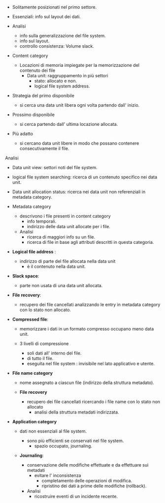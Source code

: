 
- Solitamente posizionati nel primo settore. 
- Essenziali: info sul layout dei dati. 

- Analisi 
	- info sulla generalizzazione del file system. 
	- info sul layout. 
	- controllo consistenza: Volume slack.


- Content category 
	- Locazioni di memoria impiegate per la memorizzazione del contenuto dei file 
		- Data unit: raggruppamento in più settori
			- stato: allocato e non. 
			- logical file system address. 


- Strategia del primo disponibile 
	- si cerca una data unit libera ogni volta partendo dall' inizio. 
	
- Prossimo disponibile 
	- si cerca partendo dall' ultima locazione allocata. 

- Più adatto 
	- si cercano data unit libere in modo che possano contenere consecutivamente il file. 

Analisi
- Data unit view: settori noti del file system. 
- logical file system searching: ricerca di un contenuto specifico nei data unit. 
- Data unit allocation status: ricerca nei data unit non referenziali in metadata category. 


- Metadata category 
	- descrivono i file presenti in content category 
		- info temporali. 
		- indirizzo delle data unit allocate per i file.
	- Analisi 
		- ricerca di maggiori info su un file. 
		- ricerca di file in base agli attributi descritti in questa categoria. 


- **Logical file address** : 
	- indirizzo di parte del file allocata nella data unit 
		- è il contenuto nella data unit. 

- **Slack space**:
	- parte non usata di una data unit allocata. 

- **File recovery**: 
	- recupero dei file cancellati analizzando le entry in metadata category con lo stato non allocato. 

- **Compressed file**: 
	- memorizzare i dati in un formato compresso occupano meno data unit. 

	- 3 livelli di compressione 
		- soli dati all' interno del file. 
		- di tutto il file. 
		- eseguita nel file system : invisibile nel lato applicativo e utente. 

- **File name category** 
	- nome assegnato a ciascun file (indirizzo della struttura metadato).

	- **File recovery** 
		- recupero dei file cancellati ricercando i file name con lo stato non allocato 
			- analisi della struttura metadati indirizzata. 

- **Application category** 
	- dati non essenziali al file system. 
		- sono più efficienti se conservati nel file system. 
			- spazio occupato, journaling. 

	- **Journaling**: 
		- conservazione delle modifiche effettuate e da effettuare sui metadati 
			- evitare l' inconsistenza 
				- completamento delle operazioni di modifica. 
				- ripristino dei dati a prime delle modifiche (rollback).
		- Analisi
			- ricostruire eventi di un incidente recente.